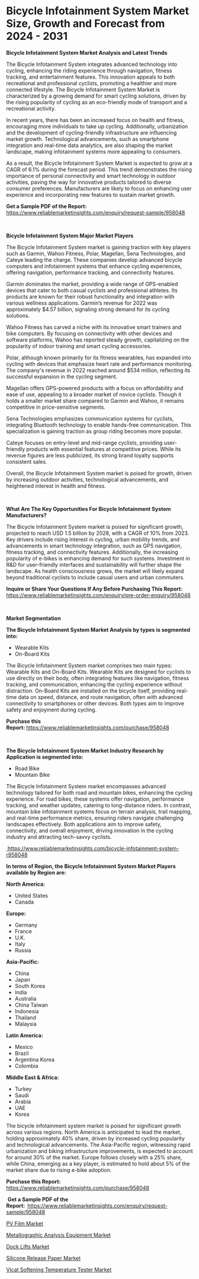 <p><h1>Bicycle Infotainment System Market Size, Growth and Forecast from 2024 - 2031</h1></p><p><strong>Bicycle Infotainment System Market Analysis and Latest Trends</strong></p>
<p><p>The Bicycle Infotainment System integrates advanced technology into cycling, enhancing the riding experience through navigation, fitness tracking, and entertainment features. This innovation appeals to both recreational and professional cyclists, promoting a healthier and more connected lifestyle. The Bicycle Infotainment System Market is characterized by a growing demand for smart cycling solutions, driven by the rising popularity of cycling as an eco-friendly mode of transport and a recreational activity.</p><p>In recent years, there has been an increased focus on health and fitness, encouraging more individuals to take up cycling. Additionally, urbanization and the development of cycling-friendly infrastructure are influencing market growth. Technological advancements, such as smartphone integration and real-time data analytics, are also shaping the market landscape, making infotainment systems more appealing to consumers.</p><p>As a result, the Bicycle Infotainment System Market is expected to grow at a CAGR of 6.1% during the forecast period. This trend demonstrates the rising importance of personal connectivity and smart technology in outdoor activities, paving the way for innovative products tailored to diverse consumer preferences. Manufacturers are likely to focus on enhancing user experience and incorporating new features to sustain market growth.</p></p>
<p><strong>Get a Sample PDF of the Report:&nbsp;</strong> <a href="https://www.reliablemarketinsights.com/enquiry/request-sample/958048">https://www.reliablemarketinsights.com/enquiry/request-sample/958048</a></p>
<p>&nbsp;</p>
<p><strong>Bicycle Infotainment System Major Market Players</strong></p>
<p><p>The Bicycle Infotainment System market is gaining traction with key players such as Garmin, Wahoo Fitness, Polar, Magellan, Sena Technologies, and Cateye leading the charge. These companies develop advanced bicycle computers and infotainment systems that enhance cycling experiences, offering navigation, performance tracking, and connectivity features.</p><p>Garmin dominates the market, providing a wide range of GPS-enabled devices that cater to both casual cyclists and professional athletes. Its products are known for their robust functionality and integration with various wellness applications. Garmin’s revenue for 2022 was approximately $4.57 billion, signaling strong demand for its cycling solutions.</p><p>Wahoo Fitness has carved a niche with its innovative smart trainers and bike computers. By focusing on connectivity with other devices and software platforms, Wahoo has reported steady growth, capitalizing on the popularity of indoor training and smart cycling accessories.</p><p>Polar, although known primarily for its fitness wearables, has expanded into cycling with devices that emphasize heart rate and performance monitoring. The company's revenue in 2022 reached around $534 million, reflecting its successful expansion in the cycling segment.</p><p>Magellan offers GPS-powered products with a focus on affordability and ease of use, appealing to a broader market of novice cyclists. Though it holds a smaller market share compared to Garmin and Wahoo, it remains competitive in price-sensitive segments.</p><p>Sena Technologies emphasizes communication systems for cyclists, integrating Bluetooth technology to enable hands-free communication. This specialization is gaining traction as group riding becomes more popular.</p><p>Cateye focuses on entry-level and mid-range cyclists, providing user-friendly products with essential features at competitive prices. While its revenue figures are less publicized, its strong brand loyalty supports consistent sales.</p><p>Overall, the Bicycle Infotainment System market is poised for growth, driven by increasing outdoor activities, technological advancements, and heightened interest in health and fitness.</p></p>
<p>&nbsp;</p>
<p><strong>What Are The Key Opportunities For Bicycle Infotainment System Manufacturers?</strong></p>
<p><p>The Bicycle Infotainment System market is poised for significant growth, projected to reach USD 1.5 billion by 2028, with a CAGR of 10% from 2023. Key drivers include rising interest in cycling, urban mobility trends, and advancements in smart technology integration, such as GPS navigation, fitness tracking, and connectivity features. Additionally, the increasing popularity of e-bikes is enhancing demand for such systems. Investment in R&D for user-friendly interfaces and sustainability will further shape the landscape. As health consciousness grows, the market will likely expand beyond traditional cyclists to include casual users and urban commuters.</p></p>
<p><strong>Inquire or Share Your Questions If Any Before Purchasing This Report:</strong> <a href="https://www.reliablemarketinsights.com/enquiry/pre-order-enquiry/958048">https://www.reliablemarketinsights.com/enquiry/pre-order-enquiry/958048</a></p>
<p>&nbsp;</p>
<p><strong>Market Segmentation</strong></p>
<p><strong>The Bicycle Infotainment System Market Analysis by types is segmented into:</strong></p>
<p><ul><li>Wearable Kits</li><li>On-Board Kits</li></ul></p>
<p><p>The Bicycle Infotainment System market comprises two main types: Wearable Kits and On-Board Kits. Wearable Kits are designed for cyclists to use directly on their body, often integrating features like navigation, fitness tracking, and communication, enhancing the cycling experience without distraction. On-Board Kits are installed on the bicycle itself, providing real-time data on speed, distance, and route navigation, often with advanced connectivity to smartphones or other devices. Both types aim to improve safety and enjoyment during cycling.</p></p>
<p><strong>Purchase this Report:&nbsp;</strong><a href="https://www.reliablemarketinsights.com/purchase/958048">https://www.reliablemarketinsights.com/purchase/958048</a></p>
<p>&nbsp;</p>
<p><strong>The Bicycle Infotainment System Market Industry Research by Application is segmented into:</strong></p>
<p><ul><li>Road Bike</li><li>Mountain Bike</li></ul></p>
<p><p>The Bicycle Infotainment System market encompasses advanced technology tailored for both road and mountain bikes, enhancing the cycling experience. For road bikes, these systems offer navigation, performance tracking, and weather updates, catering to long-distance riders. In contrast, mountain bike infotainment systems focus on terrain analysis, trail mapping, and real-time performance metrics, ensuring riders navigate challenging landscapes effectively. Both applications aim to improve safety, connectivity, and overall enjoyment, driving innovation in the cycling industry and attracting tech-savvy cyclists.</p></p>
<p><a href="https://www.reliablemarketinsights.com/bicycle-infotainment-system-r958048">&nbsp;https://www.reliablemarketinsights.com/bicycle-infotainment-system-r958048</a></p>
<p><strong>In terms of Region, the Bicycle Infotainment System Market Players available by Region are:</strong></p>
<p>
    <p> <strong> North America: </strong>
        <ul>
            <li>United States</li>
            <li>Canada</li>
        </ul>
        </p> 
    <p> <strong> Europe: </strong>
        <ul>
            <li>Germany</li>
            <li>France</li>
            <li>U.K.</li>
            <li>Italy</li>
            <li>Russia</li>
        </ul>
        </p> 
    <p> <strong> Asia-Pacific: </strong>
        <ul>
            <li>China</li>
            <li>Japan</li>
            <li>South Korea</li>
            <li>India</li>
            <li>Australia</li>
            <li>China Taiwan</li>
            <li>Indonesia</li>
            <li>Thailand</li>
            <li>Malaysia</li>
        </ul>
        </p> 
    <p> <strong> Latin America: </strong>
        <ul>
            <li>Mexico</li>
            <li>Brazil</li>
            <li>Argentina Korea</li>
            <li>Colombia</li>
        </ul>
        </p> 
    <p> <strong> Middle East & Africa: </strong>
        <ul>
            <li>Turkey</li>
            <li>Saudi</li>
            <li>Arabia</li>
            <li>UAE</li>
            <li>Korea</li>
        </ul>
    </p>
    </p>
<p><p>The bicycle infotainment system market is poised for significant growth across various regions. North America is anticipated to lead the market, holding approximately 40% share, driven by increased cycling popularity and technological advancements. The Asia-Pacific region, witnessing rapid urbanization and biking infrastructure improvements, is expected to account for around 30% of the market. Europe follows closely with a 25% share, while China, emerging as a key player, is estimated to hold about 5% of the market share due to rising e-bike adoption.</p></p>
<p><strong>Purchase this Report: </strong><a href="https://www.reliablemarketinsights.com/purchase/958048">https://www.reliablemarketinsights.com/purchase/958048</a></p>
<p>&nbsp;<strong>Get a Sample PDF of the Report:&nbsp;&nbsp;</strong><a href="https://www.reliablemarketinsights.com/enquiry/request-sample/958048">https://www.reliablemarketinsights.com/enquiry/request-sample/958048</a></p>
<p><strong></strong></p>
<p><p><a href="https://issuu.com/reportprime-2/docs/pv-film-market-size-2030.pptx_b799f9b3dd4260">PV Film Market</a></p><p><a href="https://medium.com/@daleaams71/the-metallographic-analysis-equipment-market-is-anticipated-to-experience-significant-growth-86bd43ba4f5c">Metallographic Analysis Equipment Market</a></p><p><a href="https://www.linkedin.com/pulse/comprehensive-look-product-type-mobile-dock-liftsfixed-gauoe?trackingId=bx%2B9wFn5SyWEQkdFzO0MmQ%3D%3D">Dock Lifts Market</a></p><p><a href="https://www.linkedin.com/pulse/silicone-release-paper-market-investigation-industry-evolution-vy78e?trackingId=7Xu1Fov4SuqqFP3qnZ6fjg%3D%3D">Silicone Release Paper Market</a></p><p><a href="https://medium.com/@daleaams71/the-global-market-overview-of-the-vicat-softening-temperature-tester-market-provides-a-unique-743604377676">Vicat Softening Temperature Tester Market</a></p></p>